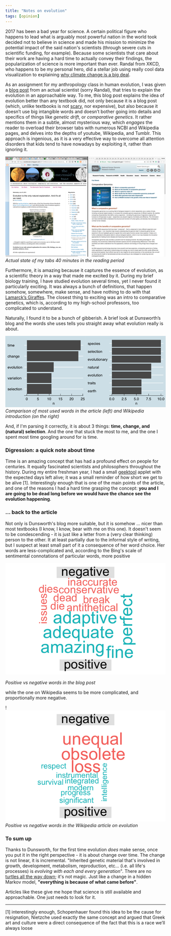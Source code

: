 ```yaml
---
title: "Notes on evolution"
tags: [opinion]
---
```


2017 has been a bad year for science.
A certain political figure who happens to lead what is arguably most powerful nation in the world took decided not to believe in science and made his mission to minimize the potential impact of the said nation's scientists (through severe cuts in scientific funding, for example). Because some scientists that care about their work are having a hard time to actually convey their findings, the popularization of science is more important than ever. Randal from XKCD, who happens to be my personal hero, did a stellar job using really cool data visualization to explaining [why climate change is a big deal](https://xkcd.com/1732/).

As an assignment for my anthropology class in human evolution, I was given a [blog post](https://ecodevoevo.blogspot.com/2013/06/evolution-is-only-natural-explanation.html) from an actual scientist (sorry Randal), that tries to explain the evolution in an approachable way. To me, this blog post explains the idea of evolution better than any textbook did, not only because it is a blog post (which, unlike textbooks is not [scary](https://cnet4.cbsistatic.com/img/f7_I9wHgPC6ZPJW-hLtuI0LZWF4=/0x94:1200x700/fit-in/970x0/2015/03/30/86f92c8d-4d7d-4074-88a8-554a19b76346/monsterbook1.jpg), nor expensive), but also because it doesn’t use big intangible words and doesn’t bother going into details and specifics of things like _genetic drift_, or _comparative genetics_. It rather mentions them in a subtle, almost mysterious way, which _engages_ the reader to overload their browser tabs with numerous NCBI and Wikipedia pages, and delves into the depths of youtube, Wikipedia, and Tumblr. This approach is ingenious, as it is a very effective way to overcome all attention disorders that kids tend to have nowadays by exploiting it, rather than ignoring it.


![Actual state of my tabs 40 minutes in](../assets/EVO_chrome_tabs.png)
_Actual state of my tabs 40 minutes in the reading period_


Furthermore, it is amazing because it captures the essence of evolution, as a scientific theory in a way that made me excited by it. During my brief biology training, I have studied evolution several times, yet I never found it particularly exciting.
It was always a bunch of definitions, that happen somehow, somewhere, make sense, and have nothing to do with that [Lamarck’s Giraffes](http://hawaiireedlab.com/wpress/wp-content/uploads/2016/05/lamarck_giraffe2.jpg). The closest thing to exciting was an intro to comparative genetics, which is, according to my high-school professors, too complicated to understand. 

Naturally, I found it to be a bunch of gibberish. A brief look at Dunsworth’s blog and the words she uses tells you straight away what evolution really is about.

![Comparison of most used words in the article (left) and Wikipedia introduction (on the right)](../assets/EVO_word_freq.png)
_Comparison of most used words in the article (left) and Wikipedia introduction (on the right)_

And, if I'm parsing it correctly, it is about 3 things: **time, change, and (natural) selection**. And the one that stuck the most to me, and the one I spent most time googling around for is time.

### Digression: a quick note about time
Time is an amazing concept that has had a profound effect on people for centuries. It equally fascinated scientists and philosophers throughout the history. During my entire freshman year, I had a small [geektool](https://www.tynsoe.org/v2/geektool/) applet with the expected days left alive; it was a small reminder of how short we get to be alive [1]. Interestingly enough that is one of the main points of the article, and one of the reasons I had a hard time grasping the concept: **you and I are going to be dead long before we would have the chance see the evolution happening**. 

### ... back to the article

Not only is Dunsworth's blog more suitable, but it is somehow ... nicer than most textbooks (I know, I know, bear with me on this one). It doesn't seem to be condescending - it is just like a letter from a (very clear thinking) person to the other. It at least partially due to the informal style of writing, but I suspect at least small part of it a consequence of her word choice. Her words are less-complicated and, according to the Bing's scale of sentimental connotations of particular words, more positive


![Positive vs negative words in the blog post](../assets/EVO_wc_evo.png)
 
 _Positive vs negative words in the blog post_

while the one on Wikipedia seems to be more complicated, and proportionally more negative.

!![Positive vs negative words in the Wikipedia article on evolution](../assets/EVO_wc_wiki.png)
_Positive vs negative words in the Wikipedia article on evolution_

### To sum up

Thanks to Dunsworth, for the first time evolution _does_ make sense, once you put it in the right perspective - it is about change over time. The change is not linear, it is incremental. "Inherited genetic material that's involved in growth, development, metabolism, reproduction, etc... (i.e. all life's processes) is *evolving with each and every generation*". There are no [turtles all the way down](https://en.wikipedia.org/wiki/Turtles_all_the_way_down); it's not magic. Just like a change in a hidden Markov model, **"everything is because of what came before"**.


Articles like these give me hope that science is still available and approachable. One just needs to look for it.


---
[1] interestingly enough, Schopenhauer found this idea to be the cause for resignation, Nietzche used exactly the same concept and argued that Greek art and culture were a direct consequence
of the fact that this is a race we’ll always loose